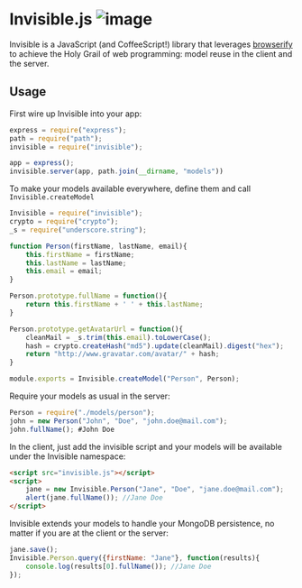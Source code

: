# Invisible.js ![image](https://david-dm.org/sammla/invisible.png)

Invisible is a JavaScript (and CoffeeScript!) library that leverages 
[browserify](https://github.com/substack/node-browserify) to achieve the Holy Grail of web programming: 
model reuse in the client and the server.

## Usage

First wire up Invisible into your app:

```javascript
express = require("express");
path = require("path");
invisible = require("invisible");

app = express();
invisible.server(app, path.join(__dirname, "models"))
```

To make your models available everywhere, define them and call `Invisible.createModel`

```javascript
Invisible = require("invisible");
crypto = require("crypto");
_s = require("underscore.string");

function Person(firstName, lastName, email){
    this.firstName = firstName;
    this.lastName = lastName;
    this.email = email;
}

Person.prototype.fullName = function(){
    return this.firstName + ' ' + this.lastName;
}

Person.prototype.getAvatarUrl = function(){
    cleanMail = _s.trim(this.email).toLowerCase();
    hash = crypto.createHash("md5").update(cleanMail).digest("hex");
    return "http://www.gravatar.com/avatar/" + hash;
}

module.exports = Invisible.createModel("Person", Person);
```

Require your models as usual in the server:

```javascript
Person = require("./models/person");
john = new Person("John", "Doe", "john.doe@mail.com");
john.fullName(); #John Doe
```

In the client, just add the invisible script and your models will be available under the Invisible 
namespace:

```html
<script src="invisible.js"></script>
<script>
    jane = new Invisible.Person("Jane", "Doe", "jane.doe@mail.com");
    alert(jane.fullName()); //Jane Doe
</script>
```


Invisible extends your models to handle your MongoDB persistence, no matter if you are at the client or 
the server:

```javascript
jane.save();
Invisible.Person.query({firstName: "Jane"}, function(results){
    console.log(results[0].fullName()); //Jane Doe
});
```
